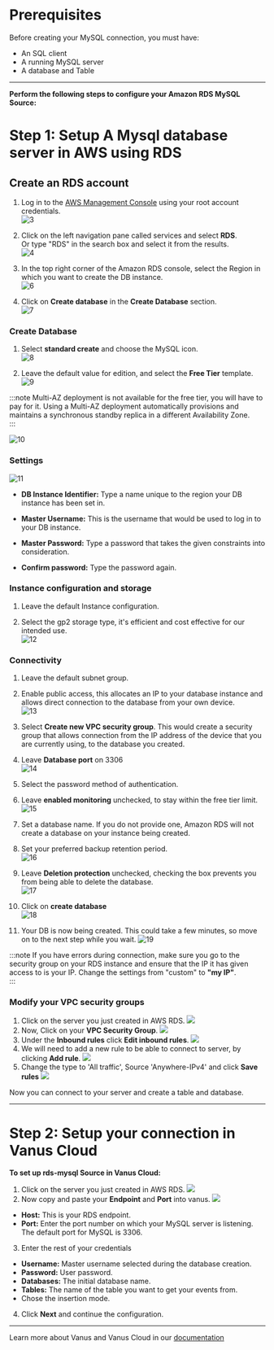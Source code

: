 # Prerequisites   
Before creating your MySQL connection, you must have:  

- An SQL client 
- A running MySQL server
- A database and Table

---

**Perform the following steps to configure your Amazon RDS MySQL Source:**

# Step 1: Setup A Mysql database server in AWS using RDS

## Create an RDS account  
1. Log in to the [AWS Management Console](https://aws.amazon.com/) using your root account credentials.  
![3](images/1.png)

2. Click on the left navigation pane called services and select **RDS**.  
Or type "RDS" in the search box and select it from the results.   
![4](images/2.png)   

3. In the top right corner of the Amazon RDS console, select the Region in which you want to create the DB instance.   
![6](images/3.png)   

4. Click on **Create database** in the **Create Database** section.  
![7](images/4.png)   

### Create Database

1. Select **standard create** and choose the MySQL icon.  
![8](images/5.png)

2. Leave the default value for edition, and select the **Free Tier** template.   
![9](images/6.png)

:::note
Multi-AZ deployment is not available for the free tier, you will have to pay for it. Using a Multi-AZ deployment automatically provisions and maintains a synchronous standby replica in a different Availability Zone.  
:::

![10](images/7.png)   


### Settings   
![11](images/8.png)   
- **DB Instance Identifier:** Type a name unique to the region your DB instance has been set in.  

- **Master Username:** This is the username that would be used to log in to your DB instance.  

- **Master Password:** Type a password that takes the given constraints into consideration.  

- **Confirm password:** Type the password again.  


### Instance configuration and storage   
1. Leave the default Instance configuration. 

2. Select the gp2 storage type, it's efficient and cost effective for our intended use.  
![12](images/9.png)   


### Connectivity   
1. Leave the default subnet group.  

2. Enable public access, this allocates an IP to your database instance and allows direct connection to the database from your own device.  
![13](images/10.png)

3. Select **Create new VPC security group**. This would create a security group that allows connection from the IP address of the device that you are currently using, to the database you created.  

4. Leave **Database port** on 3306   
![14](images/11.png)   

5. Select the password method of authentication.   

6. Leave **enabled monitoring** unchecked, to stay within the free tier limit.  
![15](images/12.png) 

7. Set a database name. If you do not provide one, Amazon RDS will not create a database on your instance being created. 

8. Set your preferred backup retention period.  
![16](images/13.png)  

9. Leave **Deletion protection** unchecked, checking the box prevents you from being able to delete the database.  
![17](images/14.png)

10. Click on **create database**  
![18](images/15.png)   

11. Your DB is now being created. This could take a few minutes, so move on to the next step while you wait. 
![19](images/16.png)   

:::note
If you have errors during connection, make sure you go to the security group on your RDS instance and ensure that the IP it has given access to is your IP. Change the settings from "custom" to **"my IP"**.    
:::

### Modify your VPC security groups
1. Click on the server you just created in AWS RDS.
![](images/17.png)
2. Now, Click on your **VPC Security Group**.
![](images/18.png)
3. Under the **Inbound rules** click **Edit inbound rules**.
![](images/19.png)
4. We will need to add a new rule to be able to connect to server, by clicking **Add rule**.
![](images/20.png)
5. Change the type to 'All traffic', Source 'Anywhere-IPv4' and click **Save rules**
![](images/21.png)

Now you can connect to your server and create a table and database. 

---

# Step 2: Setup your connection in Vanus Cloud
**To set up rds-mysql Source in Vanus Cloud:**

1. Click on the server you just created in AWS RDS.
![](images/23.png)
2. Now copy and paste your **Endpoint** and **Port** into vanus.
![](images/24.png)
- **Host:** This is your RDS endpoint.
- **Port:** Enter the port number on which your MySQL server is listening. The default port for MySQL is 3306.
3. Enter the rest of your credentials
- **Username:** Master username selected during the database creation.
- **Password:** User password.
- **Databases:** The initial database name.
- **Tables:** The name of the table you want to get your events from.
- Chose the insertion mode. 

4. Click **Next** and continue the configuration.

---

Learn more about Vanus and Vanus Cloud in our [documentation](https://docs.vanus.ai/getting-started/what-is-vanus)

